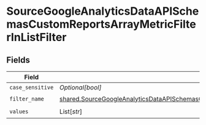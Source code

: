 # SourceGoogleAnalyticsDataAPISchemasCustomReportsArrayMetricFilterInListFilter


## Fields

| Field                                                                                                                                                                                                                                                              | Type                                                                                                                                                                                                                                                               | Required                                                                                                                                                                                                                                                           | Description                                                                                                                                                                                                                                                        |
| ------------------------------------------------------------------------------------------------------------------------------------------------------------------------------------------------------------------------------------------------------------------ | ------------------------------------------------------------------------------------------------------------------------------------------------------------------------------------------------------------------------------------------------------------------ | ------------------------------------------------------------------------------------------------------------------------------------------------------------------------------------------------------------------------------------------------------------------ | ------------------------------------------------------------------------------------------------------------------------------------------------------------------------------------------------------------------------------------------------------------------ |
| `case_sensitive`                                                                                                                                                                                                                                                   | *Optional[bool]*                                                                                                                                                                                                                                                   | :heavy_minus_sign:                                                                                                                                                                                                                                                 | N/A                                                                                                                                                                                                                                                                |
| `filter_name`                                                                                                                                                                                                                                                      | [shared.SourceGoogleAnalyticsDataAPISchemasCustomReportsArrayMetricFilterMetricsFilter1ExpressionsFilterFilterFilterName](../../models/shared/sourcegoogleanalyticsdataapischemascustomreportsarraymetricfiltermetricsfilter1expressionsfilterfilterfiltername.md) | :heavy_check_mark:                                                                                                                                                                                                                                                 | N/A                                                                                                                                                                                                                                                                |
| `values`                                                                                                                                                                                                                                                           | List[*str*]                                                                                                                                                                                                                                                        | :heavy_check_mark:                                                                                                                                                                                                                                                 | N/A                                                                                                                                                                                                                                                                |